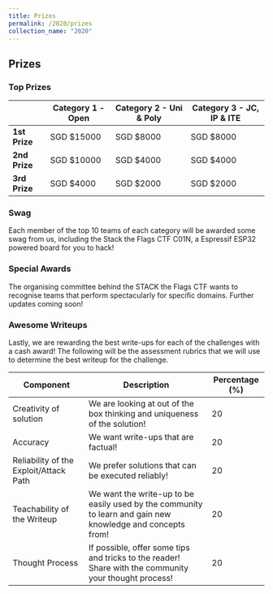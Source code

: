 ```yaml
---
title: Prizes
permalink: /2020/prizes
collection_name: "2020"
---
```


## Prizes

### Top Prizes

 &nbsp; | Category 1 - Open | Category 2 - Uni & Poly | Category 3 - JC, IP & ITE
---|---|---|---
**1st Prize** | SGD $15000 | SGD $8000 | SGD $8000
**2nd Prize** | SGD $10000 | SGD $4000 | SGD $4000
**3rd Prize** | SGD $4000 | SGD $2000 | SGD $2000

### Swag

Each member of the top 10 teams of each category will be awarded some swag from us, including the Stack the Flags CTF C01N, a Espressif ESP32 powered board for you to hack!

### Special Awards

The organising committee behind the STACK the Flags CTF wants to recognise teams that perform spectacularly for specific domains. 
Further updates coming soon!

### Awesome Writeups

Lastly, we are rewarding the best write-ups for each of the challenges with a cash award! 
The following will be the assessment rubrics that we will use to determine the best writeup for the challenge.

Component | Description | Percentage (%)
---|---|---
Creativity of solution | We are looking at out of the box thinking and uniqueness of the solution! | 20
Accuracy | We want write-ups that are factual! | 20
Reliability of the Exploit/Attack Path | We prefer solutions that can be executed reliably!  | 20
Teachability of the Writeup | We want the write-up to be easily used by the community to learn and gain new knowledge and concepts from! | 20
Thought Process | If possible, offer some tips and tricks to the reader! Share with the community your thought process! | 20
